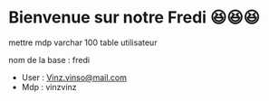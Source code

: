 # Bienvenue sur notre Fredi :laughing::laughing::laughing:

mettre mdp varchar 100 table utilisateur

nom de la base : fredi

* User : Vinz.vinso@mail.com
* Mdp : vinzvinz

